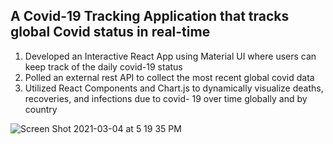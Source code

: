 ## A Covid-19 Tracking Application that tracks global Covid status in real-time

1. Developed an Interactive React App using Material UI where users can keep track of the daily covid-19 status
2. Polled an external rest API to collect the most recent global covid data
3. Utilized React Components and Chart.js to dynamically visualize deaths, recoveries, and infections due to covid-
  19 over time globally and by country

![Screen Shot 2021-03-04 at 5 19 35 PM](https://user-images.githubusercontent.com/30934758/111818896-130d5b80-88b6-11eb-8455-1af5487cf398.png)
